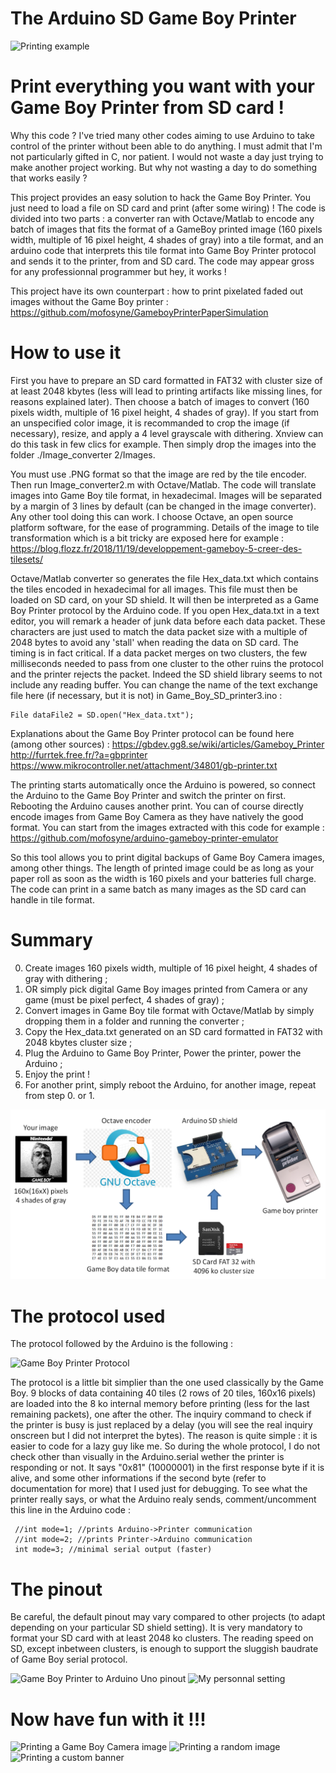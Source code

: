 # The Arduino SD Game Boy Printer

![Printing example](https://github.com/Raphael-Boichot/The-FakePrinter/blob/master/Illustrations/Print_test2.png)

# Print everything you want with your Game Boy Printer from SD card !

Why this code ? I've tried many other codes aiming to use Arduino to take control of the printer without been able to do anything. I must admit that I'm not particularly gifted in C, nor patient. I would not waste a day just trying to make another project working. But why not wasting a day to do something that works easily ?

This project provides an easy solution to hack the Game Boy Printer. You just need to load a file on SD card and print (after some wiring) ! The code is divided into two parts : a converter ran with Octave/Matlab to encode any batch of images that fits the format of a GameBoy printed image (160 pixels width, multiple of 16 pixel height, 4 shades of gray) into a tile format, and an arduino code that interprets this tile format into Game Boy Printer protocol and sends it to the printer, from and SD card. The code may appear gross for any professionnal programmer but hey, it works !

This project have its own counterpart : how to print pixelated faded out images without the Game Boy printer :
https://github.com/mofosyne/GameboyPrinterPaperSimulation


# How to use it

First you have to prepare an SD card formatted in FAT32 with cluster size of at least 2048 kbytes (less will lead to printing artifacts like missing lines, for reasons explained later). Then choose a batch of images to convert (160 pixels width, multiple of 16 pixel height, 4 shades of gray). If you start from an unspecified color image, it is recommanded to crop the image (if necessary), resize, and apply a 4 level grayscale with dithering. Xnview can do this task in few clics for example. Then simply drop the images into the folder ./Image_converter 2/Images. 

You must use .PNG format so that the image are red by the tile encoder. Then run Image_converter2.m with Octave/Matlab. The code will translate images into Game Boy tile format, in hexadecimal. Images will be separated by a margin of 3 lines by default (can be changed in the image converter). Any other tool doing this can work. I choose Octave, an open source platform software, for the ease of programming. Details of the image to tile transformation which is a bit tricky are exposed here for example :
https://blog.flozz.fr/2018/11/19/developpement-gameboy-5-creer-des-tilesets/

Octave/Matlab converter so generates the file Hex_data.txt which contains the tiles encoded in hexadecimal for all images. This file must then be loaded on SD card, on your SD shield. It will then be interpreted as a Game Boy Printer protocol by the Arduino code. If you open Hex_data.txt in a text editor, you will remark a header of junk data before each data packet. These characters are just used to match the data packet size with a multiple of 2048 bytes to avoid any 'stall' when reading the data on SD card. The timing is in fact critical. If a data packet merges on two clusters, the few milliseconds needed to pass from one cluster to the other ruins the protocol and the printer rejects the packet. Indeed the SD shield library seems to not include any reading buffer. You can change the name of the text exchange file here (if necessary, but it is not) in Game_Boy_SD_printer3.ino :

    File dataFile2 = SD.open("Hex_data.txt");

Explanations about the Game Boy Printer protocol can be found here (among other sources) : 
https://gbdev.gg8.se/wiki/articles/Gameboy_Printer
http://furrtek.free.fr/?a=gbprinter
https://www.mikrocontroller.net/attachment/34801/gb-printer.txt

The printing starts automatically once the Arduino is powered, so connect the Arduino to the Game Boy Printer and switch the printer on first. Rebooting the Arduino causes another print. You can of course directly encode images from Game Boy Camera as they have natively the good format. You can start from the images extracted with this code for example :
https://github.com/mofosyne/arduino-gameboy-printer-emulator

So this tool allows you to print digital backups of Game Boy Camera images, among other things. The length of printed image could be as long as your paper roll as soon as the width is 160 pixels and your batteries full charge. The code can print in a same batch as many images as the SD card can handle in tile format.

# Summary

 0. Create images 160 pixels width, multiple of 16 pixel height, 4 shades of gray with dithering ;
 1. OR simply pick digital Game Boy images printed from Camera or any game (must be pixel perfect, 4 shades of gray) ;
 2. Convert images in Game Boy tile format with Octave/Matlab by simply dropping them in a folder and running the converter ;
 3. Copy the Hex_data.txt generated on an SD card formatted in FAT32 with 2048 kbytes cluster size ;
 4. Plug the Arduino to Game Boy Printer, Power the printer, power the Arduino ;
 5. Enjoy the print !
 6. For another print, simply reboot the Arduino, for another image, repeat from step 0. or 1.

![Principle](https://github.com/Raphael-Boichot/The-Arduino-SD-Game-Boy-Printer/blob/master/Illustrations/How_to.png)

# The protocol used

The protocol followed by the Arduino is the following :

![Game Boy Printer Protocol](https://github.com/Raphael-Boichot/The-FakePrinter/blob/master/Illustrations/Printing_protocol.PNG)

The protocol is a little bit simplier than the one used classically by the Game Boy. 9 blocks of data containing 40 tiles (2 rows of 20 tiles, 160x16 pixels) are loaded into the 8 ko internal memory before printing (less for the last remaining packets), one after the other. The inquiry command to check if the printer is busy is just replaced by a delay (you will see the real inquiry onscreen but I did not interpret the bytes). The reason is quite simple : it is easier to code for a lazy guy like me. So during the whole protocol, I do not check other than visually in the Arduino.serial wether the printer is responding or not. It says "0x81" (10000001) in the first response byte if it is alive, and some other informations if the second byte (refer to documentation for more) that I used just for debugging. To see what the printer really says, or what the Arduino realy sends, comment/uncomment this line in the Arduino code : 

     //int mode=1; //prints Arduino->Printer communication
     //int mode=2; //prints Printer->Arduino communication
     int mode=3; //minimal serial output (faster)

# The pinout

Be careful, the default pinout may vary compared to other projects (to adapt depending on your particular SD shield setting). It is very mandatory to format your SD card with at least 2048 ko clusters. The reading speed on SD, except inbetween clusters, is enough to support the sluggish baudrate of Game Boy serial protocol.

![Game Boy Printer to Arduino Uno pinout](https://github.com/Raphael-Boichot/The-FakePrinter/blob/master/Illustrations/Pinout.PNG)
![My personnal setting](https://github.com/Raphael-Boichot/The-FakePrinter/blob/master/Illustrations/My_setting.PNG)

# Now have fun with it !!!

![Printing a Game Boy Camera image](https://github.com/Raphael-Boichot/The-FakePrinter/blob/master/Illustrations/Printing_Example2.PNG)
![Printing a random image](https://github.com/Raphael-Boichot/The-FakePrinter/blob/master/Illustrations/Printing_Example.PNG)
![Printing a custom banner](https://github.com/Raphael-Boichot/The-FakePrinter/blob/master/Illustrations/Printing_Example3.PNG)
